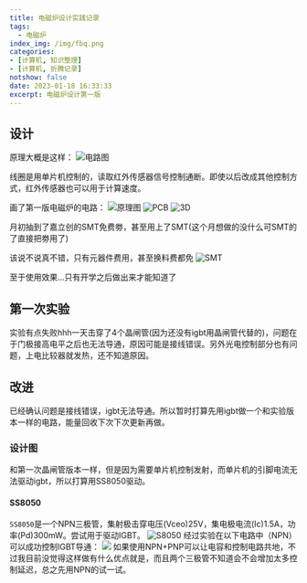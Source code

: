 ```yaml
---
title: 电磁炉设计实践记录
tags:
  - 电磁炉
index_img: /img/fbq.png
categories:
- [计算机, 知识整理]
- [计算机, 折腾记录]
notshow: false
date: 2023-01-18 16:33:33
excerpt: 电磁炉设计第一版
---
```

## 设计
原理大概是这样：
![电路图](fbq.png)

线圈是用单片机控制的，读取红外传感器信号控制通断。即使以后改成其他控制方式，红外传感器也可以用于计算速度。

画了第一版电磁炉的电路：
![原理图](QQ截图20230118181906.png)
![PCB](QQ截图20230118181950.png)
![3D](QQ截图20230118212713.png)

月初抽到了嘉立创的SMT免费劵，甚至用上了SMT(这个月想做的没什么可SMT的了直接把劵用了)

该说不说真不错，只有元器件费用，甚至换料费都免
![SMT](SMT.png)

至于使用效果...只有开学之后做出来才能知道了

## 第一次实验
实验有点失败hhh一天击穿了4个晶闸管(因为还没有igbt用晶闸管代替的)，问题在于门极接高电平之后也无法导通，原因可能是接线错误。另外光电控制部分也有问题，上电比较器就发热，还不知道原因。

## 改进
已经确认问题是接线错误，igbt无法导通。所以暂时打算先用igbt做一个和实验版本一样的电路，能量回收下次下次更新再做。

### 设计图
和第一次晶闸管版本一样，但是因为需要单片机控制发射，而单片机的引脚电流无法驱动igbt，所以打算用SS8050驱动。
#### SS8050
`SS8050`是一个NPN三极管，集射极击穿电压(Vceo)25V，集电极电流(Ic)1.5A，功率(Pd)300mW。尝试用于驱动IGBT。
![S8050](v2-622a1dcf61411cea58ce0aa88e3f4a8c_720w.webp)
经过实验在以下电路中（NPN）可以成功控制IGBT导通：
![](IGBT使用三极管触发电路.png)
如果使用NPN+PNP可以让电容和控制电路共地，不过我目前没觉得这样做有什么优点就是，而且两个三极管不知道会不会增加太多控制延迟，总之先用NPN的试一试。

